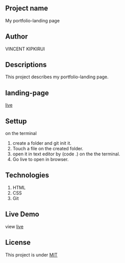## Project name
My portfolio-landing page
## Author
VINCENT KIPKIRUI 
## Descriptions
This project describes my portfolio-landing page.
## landing-page
[live](https://www.figma.com/file/yUwqK21Oug0DiNdGgCQb5M/Untitled?node-id=0%3A1)
## Settup
on the terminal
1. create a folder and git init it.
2. Touch a file on the created folder.
3. open it in text editor by (code .) on the the terminal.
4. Go live to open in browser.



## Technologies
1. HTML
2. CSS 
3. Git
## Live Demo
view [live](https://jepkess.github.io/My-Portfolio-/)

## License
This project is under [MIT](LICENCE.md)

